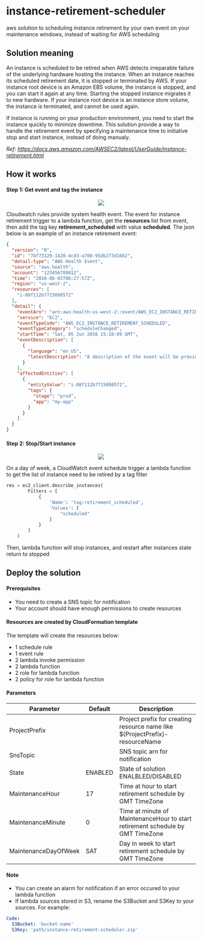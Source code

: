 # instance-retirement-scheduler
aws solution to scheduling instance retirement by your own event on your maintenance windows, instead of waiting for AWS scheduling

## Solution meaning
An instance is scheduled to be retired when AWS detects irreparable failure of the underlying hardware hosting the instance. When an instance reaches its scheduled retirement date, it is stopped or terminated by AWS. If your instance root device is an Amazon EBS volume, the instance is stopped, and you can start it again at any time. Starting the stopped instance migrates it to new hardware. If your instance root device is an instance store volume, the instance is terminated, and cannot be used again.</br>

If instance is running on your production environment, you need to start the instance quickly to minimize downtime. This solution provide a way to handle the retirement event by specifying a maintenance time to initiative stop and start instance, instead of doing manualy.</br>

*Ref: https://docs.aws.amazon.com/AWSEC2/latest/UserGuide/instance-retirement.html*
## How it works
#### Step 1: Get event and tag the instance
<p align="center"><img src="https://user-images.githubusercontent.com/38157237/84226096-10056380-ab0b-11ea-8b69-3fbdfcf730e2.png"/></p>

Cloudwatch rules provide system health event. The event for instance retirement trigger to a lambda function, get the **resources** list from event, then add the tag key **retirement_scheduled** with value **scheduled**. The json below is an example of an instance retirement event:
```json
{
  "version": "0",
  "id": "7bf73129-1428-4cd3-a780-95db273d1602",
  "detail-type": "AWS Health Event",
  "source": "aws.health",
  "account": "123456789012",
  "time": "2016-06-05T06:27:57Z",
  "region": "us-west-2",
  "resources": [
    "i-08f112b7715098572"
  ],
  "detail": {
    "eventArn": "arn:aws:health:us-west-2::event/AWS_EC2_INSTANCE_RETIREMENT_SCHEDULED_90353408594353980",
    "service": "EC2",
    "eventTypeCode": "AWS_EC2_INSTANCE_RETIREMENT_SCHEDULED",
    "eventTypeCategory": "scheduleChanged",
    "startTime": "Sat, 05 Jun 2016 15:10:09 GMT",
    "eventDescription": [
      {
        "language": "en_US",
        "latestDescription": "A description of the event will be provided here"
      }
    ],
    "affectedEntities": [
      {
        "entityValue": "i-08f112b7715098572",
        "tags": {
          "stage": "prod",
          "app": "my-app"
        }
      }
    ]
  }
}
```

#### Step 2: Stop/Start instance
<p align="center"><img src="https://user-images.githubusercontent.com/38157237/84231698-e8b59300-ab18-11ea-960a-1a34a8da5711.png"/></p>

On a day of week, a CloudWatch event schedule trigger a lambda function to get the list of instance need to be retired by a tag filter
```python
res = ec2_client.describe_instances(
        Filters = [
            {
                'Name': 'tag:retirement_scheduled',
                'Values': [
                    "scheduled"
                ]
            }
        ]
    )
```
Then, lambda function will stop instances, and restart after instances state return to stopped
## Deploy the solution

#### Prerequisites
- You need to create a SNS topic for notification
- Your account should have enough permissions to create resources

#### Resources are created by CloudFormation template
The template will create the resources below:
- 1 schedule rule
- 1 event rule
- 2 lambda invoke permission
- 2 lambda function
- 2 role for lambda function
- 2 policy for role for lambda function

#### Parameters

| Parameter | Default | Description |
|---|---|---|
|ProjectPrefix||Project prefix for creating resource name like ${ProjectPrefix}-resourceName|
|SnsTopic||SNS topic arn for notification|
|State|ENABLED|State of solution ENALBLED/DISABLED|
|MaintenanceHour|17|Time at hour to start retirement schedule by GMT TimeZone|
|MaintenanceMinute|0|Time at minute of MaintenanceHour to start retirement schedule by GMT TimeZone|
|MaintenanceDayOfWeek|SAT|Day in week to start retirement schedule by GMT TimeZone|

#### Note
- You can create an alarm for notification if an error occured to your lambda function
- If lambda sources stored in S3, rename the S3Bucket and S3Key to your sources. For example:
```yaml
Code:
  S3Bucket: 'bucket-name'
  S3Key: 'path/instance-retirement-scheduler.zip'
```
